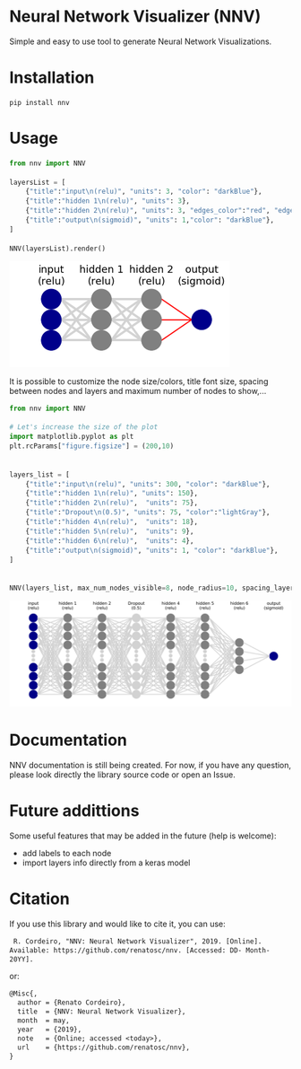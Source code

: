 # Neural Network Visualizer (NNV)

Simple and easy to use tool to generate Neural Network Visualizations.


# Installation
```
pip install nnv
```

# Usage

```python
from nnv import NNV

layersList = [
    {"title":"input\n(relu)", "units": 3, "color": "darkBlue"},
    {"title":"hidden 1\n(relu)", "units": 3},
    {"title":"hidden 2\n(relu)", "units": 3, "edges_color":"red", "edges_width":2},
    {"title":"output\n(sigmoid)", "units": 1,"color": "darkBlue"},
]

NNV(layersList).render()
```

![alt text](./examples/my_example_1.png "Example")



It is possible to customize the node size/colors, title font size, spacing between nodes and layers and maximum number of nodes to show,...


```python
from nnv import NNV

# Let's increase the size of the plot
import matplotlib.pyplot as plt
plt.rcParams["figure.figsize"] = (200,10)


layers_list = [
    {"title":"input\n(relu)", "units": 300, "color": "darkBlue"},
    {"title":"hidden 1\n(relu)", "units": 150},
    {"title":"hidden 2\n(relu)",  "units": 75},
    {"title":"Dropout\n(0.5)", "units": 75, "color":"lightGray"},
    {"title":"hidden 4\n(relu)",  "units": 18},
    {"title":"hidden 5\n(relu)",  "units": 9},
    {"title":"hidden 6\n(relu)",  "units": 4},
    {"title":"output\n(sigmoid)", "units": 1, "color": "darkBlue"},
]


NNV(layers_list, max_num_nodes_visible=8, node_radius=10, spacing_layer=60, font_size=24).render(save_to_file="my_example_2.pdf")
```
![alt text](./examples/my_example_2.jpg "Example 2")


# Documentation

NNV documentation is still being created. For now, if you have any question, please look directly the library source code or open an Issue.

# Future addittions

Some useful features that may be added in the future (help is welcome):
- add labels to each node
- import layers info directly from a keras model

# Citation
If you use this library and would like to cite it, you can use:
```
 R. Cordeiro, "NNV: Neural Network Visualizer", 2019. [Online]. Available: https://github.com/renatosc/nnv. [Accessed: DD- Month- 20YY].
```

or:

```
@Misc{,
  author = {Renato Cordeiro},
  title  = {NNV: Neural Network Visualizer},
  month  = may,
  year   = {2019},
  note   = {Online; accessed <today>},
  url    = {https://github.com/renatosc/nnv},
}
```




